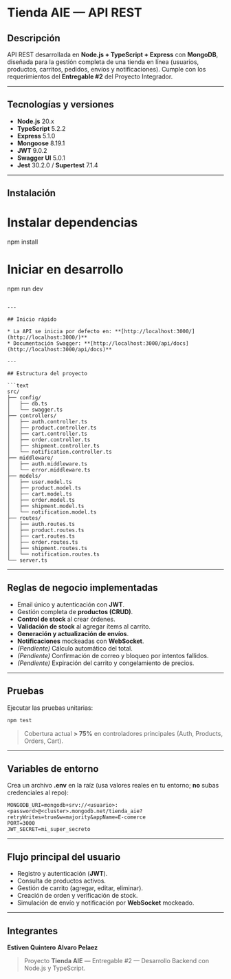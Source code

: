 # Tienda AIE — API REST

## Descripción

API REST desarrollada en **Node.js + TypeScript + Express** con **MongoDB**, diseñada para la gestión completa de una tienda en línea (usuarios, productos, carritos, pedidos, envíos y notificaciones). Cumple con los requerimientos del **Entregable #2** del Proyecto Integrador.

---

## Tecnologías y versiones

* **Node.js** 20.x
* **TypeScript** 5.2.2
* **Express** 5.1.0
* **Mongoose** 8.19.1
* **JWT** 9.0.2
* **Swagger UI** 5.0.1
* **Jest** 30.2.0 / **Supertest** 7.1.4

---

## Instalación

# Instalar dependencias
npm install

# Iniciar en desarrollo
npm run dev
```

---

## Inicio rápido

* La API se inicia por defecto en: **[http://localhost:3000/](http://localhost:3000/)**
* Documentación Swagger: **[http://localhost:3000/api/docs](http://localhost:3000/api/docs)**

---

## Estructura del proyecto

```text
src/
├── config/
│   ├── db.ts
│   └── swagger.ts
├── controllers/
│   ├── auth.controller.ts
│   ├── product.controller.ts
│   ├── cart.controller.ts
│   ├── order.controller.ts
│   ├── shipment.controller.ts
│   └── notification.controller.ts
├── middleware/
│   ├── auth.middleware.ts
│   └── error.middleware.ts
├── models/
│   ├── user.model.ts
│   ├── product.model.ts
│   ├── cart.model.ts
│   ├── order.model.ts
│   ├── shipment.model.ts
│   └── notification.model.ts
├── routes/
│   ├── auth.routes.ts
│   ├── product.routes.ts
│   ├── cart.routes.ts
│   ├── order.routes.ts
│   ├── shipment.routes.ts
│   └── notification.routes.ts
└── server.ts
```

---

## Reglas de negocio implementadas

* Email único y autenticación con **JWT**.
* Gestión completa de **productos (CRUD)**.
* **Control de stock** al crear órdenes.
* **Validación de stock** al agregar ítems al carrito.
* **Generación y actualización de envíos**.
* **Notificaciones** mockeadas con **WebSocket**.
* *(Pendiente)* Cálculo automático del total.
* *(Pendiente)* Confirmación de correo y bloqueo por intentos fallidos.
* *(Pendiente)* Expiración del carrito y congelamiento de precios.

---

## Pruebas

Ejecutar las pruebas unitarias:

```bash
npm test
```

> Cobertura actual **> 75%** en controladores principales (Auth, Products, Orders, Cart).

---

## Variables de entorno

Crea un archivo **.env** en la raíz (usa valores reales en tu entorno; **no** subas credenciales al repo):

```env
MONGODB_URI=mongodb+srv://<usuario>:<password>@<cluster>.mongodb.net/tienda_aie?retryWrites=true&w=majority&appName=E-comerce
PORT=3000
JWT_SECRET=mi_super_secreto
```

---

## Flujo principal del usuario

* Registro y autenticación (**JWT**).
* Consulta de productos activos.
* Gestión de carrito (agregar, editar, eliminar).
* Creación de orden y verificación de stock.
* Simulación de envío y notificación por **WebSocket** mockeado.

---

## Integrantes

**Estiven Quintero**
**Alvaro Pelaez**

> Proyecto **Tienda AIE** — Entregable #2 — Desarrollo Backend con Node.js y TypeScript.
